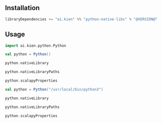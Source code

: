 ## Installation

```scala
libraryDependencies += "ai.kien" %% "python-native-libs" % "@VERSION@"
```

## Usage

```scala mdoc
import ai.kien.python.Python

val python = Python()

python.nativeLibrary

python.nativeLibraryPaths

python.scalapyProperties
```

```scala mdoc:nest
val python = Python("/usr/local/bin/python3")

python.nativeLibrary

python.nativeLibraryPaths

python.scalapyProperties
```
